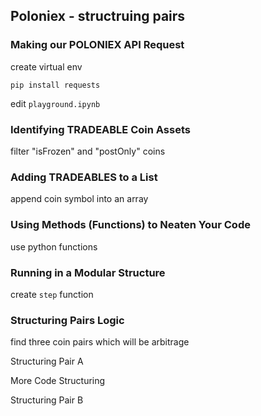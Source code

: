## Poloniex - structruing pairs

### Making our POLONIEX API Request

create virtual env

```shell
pip install requests
```

edit `playground.ipynb`

### Identifying TRADEABLE Coin Assets

filter "isFrozen" and "postOnly" coins

### Adding TRADEABLES to a List

append coin symbol into an array

### Using Methods (Functions) to Neaten Your Code

use python functions

### Running in a Modular Structure

create `step` function

### Structuring Pairs Logic

find three coin pairs which will be arbitrage

Structuring Pair A

More Code Structuring

Structuring Pair B
